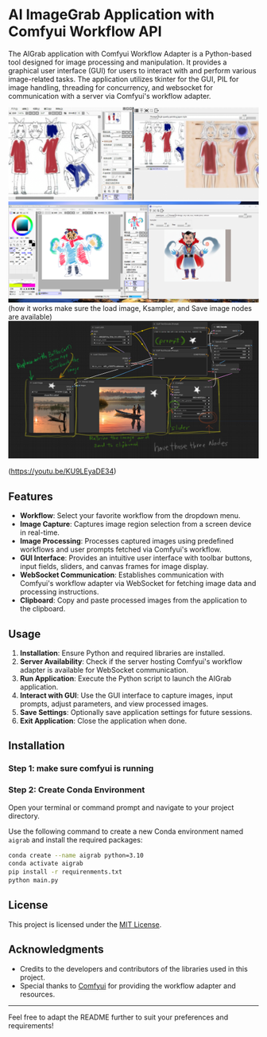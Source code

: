 # AI ImageGrab Application with Comfyui Workflow API

The AIGrab application with Comfyui Workflow Adapter is a Python-based tool designed for image processing and manipulation. It provides a graphical user interface (GUI) for users to interact with and perform various image-related tasks. The application utilizes tkinter for the GUI, PIL for image handling, threading for concurrency, and websocket for communication with a server via Comfyui's workflow adapter.

<img src="./ai_grab.png" width="800"/>
<img src="./dr_X.png" width="800"/>
(how it works make sure the load image, Ksampler, and Save image nodes are available)
<img src="./howitworks.png" width="800"/>

(https://youtu.be/KU9LEyaDE34)
## Features

- **Workflow**: Select your favorite workflow from the dropdown menu.
- **Image Capture**: Captures image region selection from a screen device in real-time.
- **Image Processing**: Processes captured images using predefined workflows and user prompts fetched via Comfyui's workflow.
- **GUI Interface**: Provides an intuitive user interface with toolbar buttons, input fields, sliders, and canvas frames for image display.
- **WebSocket Communication**: Establishes communication with Comfyui's workflow adapter via WebSocket for fetching image data and processing instructions.
- **Clipboard**: Copy and paste processed images from the application to the clipboard.

## Usage

1. **Installation**: Ensure Python and required libraries are installed.
2. **Server Availability**: Check if the server hosting Comfyui's workflow adapter is available for WebSocket communication.
3. **Run Application**: Execute the Python script to launch the AIGrab application.
4. **Interact with GUI**: Use the GUI interface to capture images, input prompts, adjust parameters, and view processed images.
5. **Save Settings**: Optionally save application settings for future sessions.
6. **Exit Application**: Close the application when done.


## Installation

### Step 1: make sure comfyui is running     
### Step 2: Create Conda Environment

Open your terminal or command prompt and navigate to your project directory.

Use the following command to create a new Conda environment named `aigrab` and install the required packages:

```bash
conda create --name aigrab python=3.10 
conda activate aigrab
pip install -r requirenments.txt
python main.py
```

## License

This project is licensed under the [MIT License](LICENSE).

## Acknowledgments

- Credits to the developers and contributors of the libraries used in this project.
- Special thanks to [Comfyui](https://comfyui.com) for providing the workflow adapter and resources.

---

Feel free to adapt the README further to suit your preferences and requirements!
